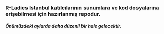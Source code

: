 ### R-Ladies Istanbul katılcılarının sunumlara ve kod dosyalarına erişebilmesi için hazırlanmış repodur.
##### Önümüzdeki aylarda daha düzenli bir hale gelecektir.
